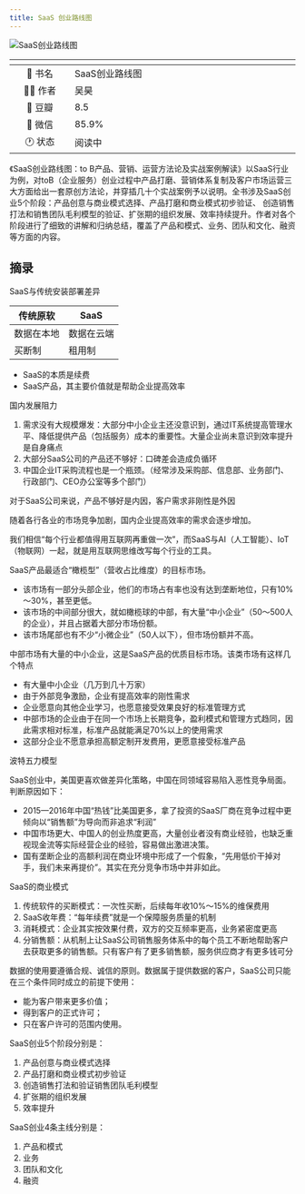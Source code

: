 ```yaml
---
title: SaaS 创业路线图
---
```

![SaaS创业路线图](https://wfqqreader-1252317822.image.myqcloud.com/cover/934/31621934/t6_31621934.jpg)

| <img width="200"/> | <img width="900"/> |
| :-------------: | :------------------ | 
| 📖 书名    | SaaS创业路线图    | 
| 🕵️‍♂️ 作者 | 吴昊              |
| 💚 豆瓣    | 8.5               |
| 💬 微信    | 85.9%             |
| 🕐 状态    | 阅读中 |

《SaaS创业路线图：to B产品、营销、运营方法论及实战案例解读》以SaaS行业为例，对toB（企业服务）创业过程中产品打磨、营销体系复制及客户市场运营三大方面给出一套原创方法论，并穿插几十个实战案例予以说明。全书涉及SaaS创业5个阶段：产品创意与商业模式选择、产品打磨和商业模式初步验证、 创造销售打法和销售团队毛利模型的验证、扩张期的组织发展、效率持续提升。作者对各个阶段进行了细致的讲解和归纳总结，覆盖了产品和模式、业务、团队和文化、融资等方面的内容。

## 摘录
SaaS与传统安装部署差异

| 传统原软   | SaaS       |
| ---------- | ---------- |
| 数据在本地 | 数据在云端 |
| 买断制     | 租用制     | 
 - SaaS的本质是续费
 - SaaS产品，其主要价值就是帮助企业提高效率



 国内发展阻力
 1. 需求没有大规模爆发：大部分中小企业主还没意识到，通过IT系统提高管理水平、降低提供产品（包括服务）成本的重要性。大量企业尚未意识到效率提升是自身痛点
 2. 大部分SaaS公司的产品还不够好：口碑差会造成负循环
 3. 中国企业IT采购流程也是一个瓶颈。（经常涉及采购部、信息部、业务部门、行政部门、CEO办公室等多个部门）

 对于SaaS公司来说，产品不够好是内因，客户需求非刚性是外因

 随着各行各业的市场竞争加剧，国内企业提高效率的需求会逐步增加。

 我们相信“每个行业都值得用互联网再重做一次”，而SaaS与AI（人工智能）、IoT（物联网）一起，就是用互联网思维改写每个行业的工具。

 SaaS产品最适合“橄榄型”（营收占比维度）的目标市场。
 - 该市场有一部分头部企业，他们的市场占有率也没有达到垄断地位，只有10%～30%，甚至更低。
 - 该市场的中间部分很大，就如橄榄球的中部，有大量“中小企业”（50～500人的企业），并且占据着大部分市场份额。
 - 该市场尾部也有不少“小微企业”（50人以下），但市场份额并不高。

 中部市场有大量的中小企业，这是SaaS产品的优质目标市场。该类市场有这样几个特点
 - 有大量中小企业（几万到几十万家）
 - 由于外部竞争激励，企业有提高效率的刚性需求
 - 企业愿意向其他企业学习，也愿意接受效果良好的标准管理方式
 - 中部市场的企业由于在同一个市场上长期竞争，盈利模式和管理方式趋同，因此需求相对标准，标准产品就能满足70%以上的使用需求
 - 这部分企业不愿意承担高额定制开发费用，更愿意接受标准产品

 波特五力模型

 SaaS创业中，美国更喜欢做差异化策略，中国在同领域容易陷入恶性竞争局面。判断原因如下：
 - 2015—2016年中国“热钱”比美国更多，拿了投资的SaaS厂商在竞争过程中更倾向以“销售额”为导向而非追求“利润”
 - 中国市场更大、中国人的创业热度更高，大量创业者没有商业经验，也缺乏重视现金流等实际经营企业的经验，容易做出激进决策。
 - 国有垄断企业的高额利润在商业环境中形成了一个假象，“先用低价干掉对手，我们未来再提价”。其实在充分竞争市场中并非如此。

 SaaS的商业模式
 1. 传统软件的买断模式：一次性买断，后续每年收10%～15%的维保费用
 2. SaaS收年费：“每年续费”就是一个保障服务质量的机制
 3. 消耗模式：企业其实按效果付费，双方的交互频率更高，业务紧密度更高
 4. 分销售额：从机制上让SaaS公司销售服务体系中的每个员工不断地帮助客户去获取更多的销售额。只有客户有了更多销售额，服务供应商才有更多钱可分

数据的使用要遵循合规、诚信的原则。数据属于提供数据的客户，SaaS公司只能在三个条件同时成立的前提下使用：
- 能为客户带来更多价值；
- 得到客户的正式许可；
- 只在客户许可的范围内使用。

 SaaS创业5个阶段分别是：
 1. 产品创意与商业模式选择
 2. 产品打磨和商业模式初步验证
 3. 创造销售打法和验证销售团队毛利模型
 4. 扩张期的组织发展
 5. 效率提升

 SaaS创业4条主线分别是：
 1. 产品和模式
 2. 业务
 3. 团队和文化
 4. 融资